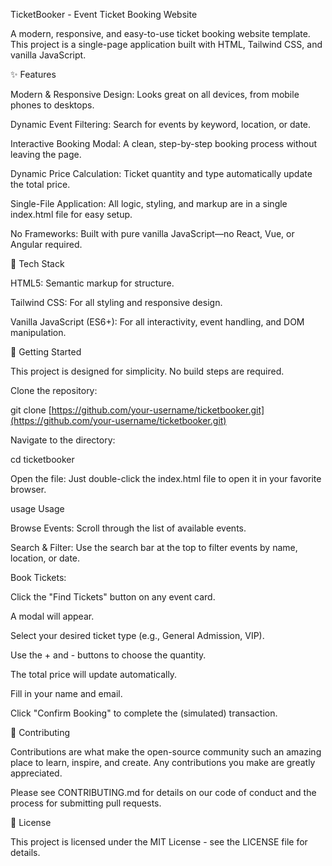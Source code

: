 TicketBooker - Event Ticket Booking Website

A modern, responsive, and easy-to-use ticket booking website template. This project is a single-page application built with HTML, Tailwind CSS, and vanilla JavaScript.

✨ Features

Modern & Responsive Design: Looks great on all devices, from mobile phones to desktops.

Dynamic Event Filtering: Search for events by keyword, location, or date.

Interactive Booking Modal: A clean, step-by-step booking process without leaving the page.

Dynamic Price Calculation: Ticket quantity and type automatically update the total price.

Single-File Application: All logic, styling, and markup are in a single index.html file for easy setup.

No Frameworks: Built with pure vanilla JavaScript—no React, Vue, or Angular required.

🚀 Tech Stack

HTML5: Semantic markup for structure.

Tailwind CSS: For all styling and responsive design.

Vanilla JavaScript (ES6+): For all interactivity, event handling, and DOM manipulation.

🏁 Getting Started

This project is designed for simplicity. No build steps are required.

Clone the repository:

git clone [https://github.com/your-username/ticketbooker.git](https://github.com/your-username/ticketbooker.git)


Navigate to the directory:

cd ticketbooker


Open the file:
Just double-click the index.html file to open it in your favorite browser.

usage Usage

Browse Events: Scroll through the list of available events.

Search & Filter: Use the search bar at the top to filter events by name, location, or date.

Book Tickets:

Click the "Find Tickets" button on any event card.

A modal will appear.

Select your desired ticket type (e.g., General Admission, VIP).

Use the + and - buttons to choose the quantity.

The total price will update automatically.

Fill in your name and email.

Click "Confirm Booking" to complete the (simulated) transaction.

🤝 Contributing

Contributions are what make the open-source community such an amazing place to learn, inspire, and create. Any contributions you make are greatly appreciated.

Please see CONTRIBUTING.md for details on our code of conduct and the process for submitting pull requests.

📜 License

This project is licensed under the MIT License - see the LICENSE file for details.
